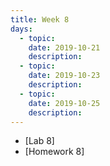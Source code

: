 ```yaml
---
title: Week 8
days:
  - topic: 
    date: 2019-10-21
    description: 
  - topic:
    date: 2019-10-23
    description: 
  - topic: 
    date: 2019-10-25
    description: 
---
```


- [Lab 8]
- [Homework 8]

